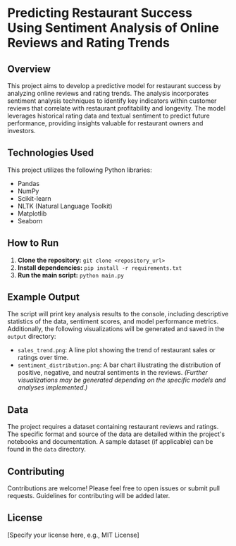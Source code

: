 # Predicting Restaurant Success Using Sentiment Analysis of Online Reviews and Rating Trends

## Overview

This project aims to develop a predictive model for restaurant success by analyzing online reviews and rating trends.  The analysis incorporates sentiment analysis techniques to identify key indicators within customer reviews that correlate with restaurant profitability and longevity. The model leverages historical rating data and textual sentiment to predict future performance, providing insights valuable for restaurant owners and investors.

## Technologies Used

This project utilizes the following Python libraries:

* Pandas
* NumPy
* Scikit-learn
* NLTK (Natural Language Toolkit)
* Matplotlib
* Seaborn

## How to Run

1. **Clone the repository:** `git clone <repository_url>`
2. **Install dependencies:** `pip install -r requirements.txt`
3. **Run the main script:** `python main.py`

## Example Output

The script will print key analysis results to the console, including descriptive statistics of the data, sentiment scores, and model performance metrics.  Additionally, the following visualizations will be generated and saved in the `output` directory:

* `sales_trend.png`: A line plot showing the trend of restaurant sales or ratings over time.
* `sentiment_distribution.png`: A bar chart illustrating the distribution of positive, negative, and neutral sentiments in the reviews.
  *(Further visualizations may be generated depending on the specific models and analyses implemented.)*

## Data

The project requires a dataset containing restaurant reviews and ratings.  The specific format and source of the data are detailed within the project's notebooks and documentation.  A sample dataset (if applicable) can be found in the `data` directory.

## Contributing

Contributions are welcome! Please feel free to open issues or submit pull requests.  Guidelines for contributing will be added later.

## License

[Specify your license here, e.g., MIT License]